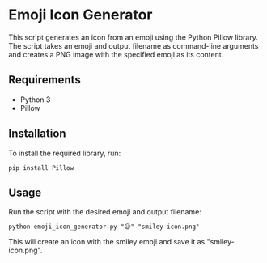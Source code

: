 # Emoji Icon Generator

This script generates an icon from an emoji using the Python Pillow library. The script takes an emoji and output filename as command-line arguments and creates a PNG image with the specified emoji as its content.

## Requirements

- Python 3
- Pillow

## Installation

To install the required library, run:

```pip install Pillow```

## Usage

Run the script with the desired emoji and output filename:

```python emoji_icon_generator.py "😃" "smiley-icon.png"```

This will create an icon with the smiley emoji and save it as "smiley-icon.png".